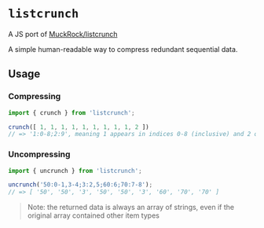 # `listcrunch`

A JS port of [MuckRock/listcrunch](https://github.com/MuckRock/listcrunch)

A simple human-readable way to compress redundant sequential data.

## Usage

### Compressing

```typescript
import { crunch } from 'listcrunch';

crunch([ 1, 1, 1, 1, 1, 1, 1, 1, 1, 2 ])
// => '1:0-8;2:9', meaning 1 appears in indices 0-8 (inclusive) and 2 occurs at index 9.
```

### Uncompressing

```typescript
import { uncrunch } from 'listcrunch';

uncrunch('50:0-1,3-4;3:2,5;60:6;70:7-8');
// => [ '50', '50', '3', '50', '50', '3', '60', '70', '70' ]
```

> Note: the returned data is always an array of strings, even if the original
array contained other item types
